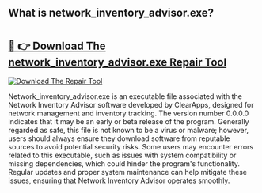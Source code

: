 ## What is network_inventory_advisor.exe? 

# <h2><a href="https://exedetect.com/download.php?network_inventory_advisor.exe">🔗 👉 Download The network_inventory_advisor.exe Repair Tool</a></h2>

[![Download The Repair Tool](https://exedetect.com/download-button.jpg)](https://exedetect.com/download.php?network_inventory_advisor.exe)

Network_inventory_advisor.exe is an executable file associated with the Network Inventory Advisor software developed by ClearApps, designed for network management and inventory tracking. The version number 0.0.0.0 indicates that it may be an early or beta release of the program. Generally regarded as safe, this file is not known to be a virus or malware; however, users should always ensure they download software from reputable sources to avoid potential security risks. Some users may encounter errors related to this executable, such as issues with system compatibility or missing dependencies, which could hinder the program's functionality. Regular updates and proper system maintenance can help mitigate these issues, ensuring that Network Inventory Advisor operates smoothly.